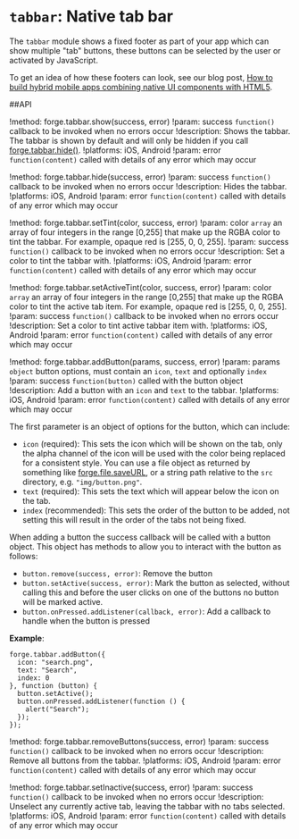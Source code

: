 ``tabbar``: Native tab bar
==========================

The ``tabbar`` module shows a fixed footer as part of your app which can
show multiple "tab" buttons, these buttons can be selected by the user
or activated by JavaScript.

To get an idea of how these footers can look, see our blog post, [How to build hybrid mobile apps combining native UI components with HTML5](<http://trigger.io/cross-platform-application-development-blog/2012/04/30/how-to-build-hybrid-mobile-apps-combining-native-ui-components-with-html5/>).

##API

!method: forge.tabbar.show(success, error)
!param: success `function()` callback to be invoked when no errors occur
!description: Shows the tabbar. The tabbar is shown by default and will only be hidden if you call [forge.tabbar.hide()](index.html#forgetabbarhidesuccess-error).
!platforms: iOS, Android
!param: error `function(content)` called with details of any error which may occur

!method: forge.tabbar.hide(success, error)
!param: success `function()` callback to be invoked when no errors occur
!description: Hides the tabbar.
!platforms: iOS, Android
!param: error `function(content)` called with details of any error which may occur

!method: forge.tabbar.setTint(color, success, error)
!param: color `array` an array of four integers in the range [0,255] that make up the RGBA color to tint the tabbar. For example, opaque red is [255, 0, 0, 255].
!param: success `function()` callback to be invoked when no errors occur
!description: Set a color to tint the tabbar with.
!platforms: iOS, Android
!param: error `function(content)` called with details of any error which may occur

!method: forge.tabbar.setActiveTint(color, success, error)
!param: color `array` an array of four integers in the range [0,255] that make up the RGBA color to tint the active tab item. For example, opaque red is [255, 0, 0, 255].
!param: success `function()` callback to be invoked when no errors occur
!description: Set a color to tint active tabbar item with.
!platforms: iOS, Android
!param: error `function(content)` called with details of any error which may occur

!method: forge.tabbar.addButton(params, success, error)
!param: params `object` button options, must contain an ``icon``, ``text`` and optionally ``index``
!param: success `function(button)` called with the button object
!description: Add a button with an ``icon`` and ``text`` to the tabbar. 
!platforms: iOS, Android
!param: error `function(content)` called with details of any error which may occur

The first parameter is an object of options for the button, which can include:

-  ``icon`` (required): This sets the icon which will be shown on the
   tab, only the alpha channel of the icon will be used with the color
   being replaced for a consistent style. You can use a file object as
   returned by something like [forge.file.saveURL](/modules/file/current/docs/index.html#forgefilesaveurlurl-success-error), or a
   string path relative to the ``src`` directory, e.g.
   ``"img/button.png"``.
-  ``text`` (required): This sets the text which will appear below the
   icon on the tab.
-  ``index`` (recommended): This sets the order of the button to be
   added, not setting this will result in the order of the tabs not
   being fixed.

When adding a button the success callback will be called with a button
object. This object has methods to allow you to interact with the button
as follows:

-  ``button.remove(success, error)``: Remove the button
-  ``button.setActive(success, error)``: Mark the button as selected,
   without calling this and before the user clicks on one of the buttons
   no button will be marked active.
-  ``button.onPressed.addListener(callback, error)``: Add a callback to
   handle when the button is pressed

**Example**:

    forge.tabbar.addButton({
      icon: "search.png",
      text: "Search",
      index: 0
    }, function (button) {
      button.setActive();
      button.onPressed.addListener(function () {
        alert("Search");
      });
    });

!method: forge.tabbar.removeButtons(success, error)
!param: success `function()` callback to be invoked when no errors occur
!description: Remove all buttons from the tabbar.
!platforms: iOS, Android
!param: error `function(content)` called with details of any error which may occur

!method: forge.tabbar.setInactive(success, error)
!param: success `function()` callback to be invoked when no errors occur
!description: Unselect any currently active tab, leaving the tabbar with no tabs selected.
!platforms: iOS, Android
!param: error `function(content)` called with details of any error which may occur


